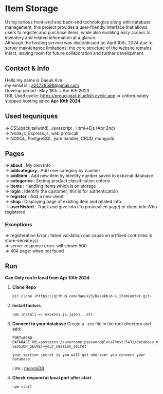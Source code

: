 # Item Storage  
Using various front-end and back-end technologies along with database management, this project provides a user-friendly interface that allows users to register and purchase items,   while also enabling easy access to inventory and related information at a glance.  
Although the hosting service was discontinued on April 10th, 2024 due to server maintenance limitations, the core structure of the website remains intact, leaving room for future   collaboration and further development.

## Contact & Info

Hello my name is Daeuk Kim   
my email is : a24738598@gmail.com  
Develop period : May 18th ~ Apr 6th 2023  
URL Used cyclic: https://proud-teal-bluefish.cyclic.app => unfortunately stopped hosting since **Apr 10th 2024**  

## Used tequniques  

-> CSS(pack,tailwind), Javascript , Html->Ejs (Apr 2nd)  
-> Node.js, Express.js, web protocall  
-> NOSQL, PostgreSQL, json handler, CRUD, mongodb

## Pages  

-> **about** : My own Info  
-> **addcategory** : Add new category by number  
-> **additem** : Add new item by identify number saved to exturnal database  
-> **categories** : Setting product classification criteria  
-> **items** : Handling Items which is on storage  
-> **login** : Identify the customer; this is for authentication  
-> **register** : Add a new client  
-> **shop** : Displaying page of existing item and related Info.  
-> **userHistort** : Track and give info (To protocalled page) of client info Who registered  

### Exceptions  
=> registeration Error : failed validation can cause error(fixed controlled in store-service.js)  
=> server response error: will shown 500  
=> 404 page: when not found  

## Run
**Can Only run In local from Apr 10th 2024**

1. **Clone Repo**
   ```bash
   git clone <https://github.com/daeuk23/DaeukKim-s_ItemCenter.git>
   ```

2. **Install factors**
   ```bash
   npm install => express.js,jason...etc
   ```

3. **Connect to your database**
   Create a `.env` file in the root directory and add:
   ```env
   PORT=8080
   DATABASE_URL=postgres://username:password@localhost:5432/database_name
   SESSION_SECRET=your_session_secret

   your section secret is you will get wherever you connect your database
   ```  
   Link : [mongoDB](https://www.mongodb.com/lp/cloud/atlas/try4-reg?utm_source=google&utm_campaign=search_gs_pl_evergreen_mongodb_general_prosp-brand_gic-null_ww-tier1_ps-all_desktop_eng_lead&utm_term=mongoose%20db&utm_medium=cpc_paid_search&utm_ad=e&utm_ad_campaign_id=22124314770&adgroup=173195497083&cq_cmp=22124314770&gad_source=1&gad_campaignid=22124314770&gbraid=0AAAAADQ1403esFOCBqCnBO2GqIp3dP1eX&gclid=CjwKCAjw3MXBBhAzEiwA0vLXQerGVagwNWYmi7cHoVQSqnBmM9z1kEBQISl0N7HFKDm8rjMJOg8QLRoCNngQAvD_BwE)

4. **Check respond at local port after start**
   ```bash
   npm start
   ```
